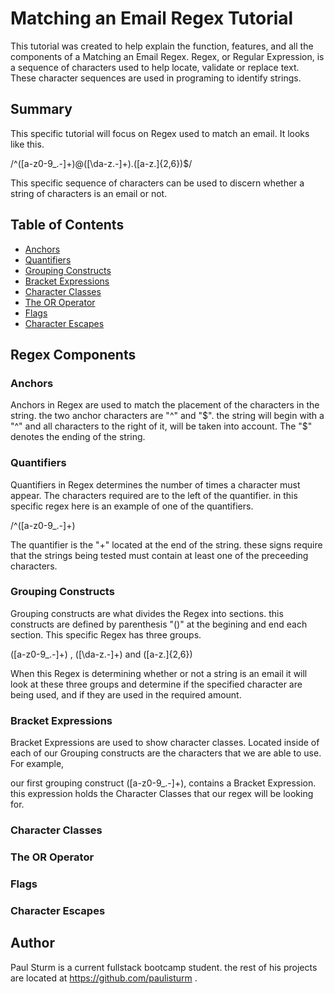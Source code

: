 # Matching an Email Regex Tutorial

This tutorial was created to help explain the function, features, and all the components of a Matching an Email Regex. Regex, or Regular Expression, is a sequence of characters used to help locate, validate or replace text. These character sequences are used in programing to identify strings. 

## Summary

This specific tutorial will focus on Regex used to match an email. It looks like this.

 /^([a-z0-9_.-]+)@([\da-z.-]+).([a-z.]{2,6})$/

This specific sequence of characters can be used to discern whether a string of characters is an email or not.

## Table of Contents

- [Anchors](#anchors)
- [Quantifiers](#quantifiers)
- [Grouping Constructs](#grouping-constructs)
- [Bracket Expressions](#bracket-expressions)
- [Character Classes](#character-classes)
- [The OR Operator](#the-or-operator)
- [Flags](#flags)
- [Character Escapes](#character-escapes)

## Regex Components

### Anchors
Anchors in Regex are used to match the placement of the characters in the string. the two anchor characters are "^" and "$". the string will begin with a "^" and all characters to the right of it, will be taken into account. The "$" denotes the ending of the string.

### Quantifiers
Quantifiers in Regex determines the number of times a character must appear. The characters required are to the left of the quantifier. in this specific regex here is an example of one of the  quantifiers. 

/^([a-z0-9_.-]+)

The quantifier is the "+" located at the end of the string. these signs require that the strings being tested must contain at least one of the preceeding characters.

### Grouping Constructs
Grouping constructs are what divides the Regex into sections. this constructs are defined by parenthesis "()" at the begining and end each section. This specific Regex has three groups.

([a-z0-9_.-]+)   ,    ([\da-z\.-]+)    and    ([a-z\.]{2,6})

When this Regex is determining whether or not a string is an email it will look at these three groups and determine if the specified character are being used, and if they are used in the required amount.

### Bracket Expressions
Bracket Expressions are used to show character classes. Located inside of each of our Grouping constructs are the characters that we are able to use. For example,

our first grouping construct ([a-z0-9_\.-]+), contains a Bracket Expression. this expression holds the Character Classes that our regex will be looking for.

### Character Classes

### The OR Operator

### Flags

### Character Escapes

## Author

Paul Sturm is a current fullstack bootcamp student. the rest of his projects are located at https://github.com/paulisturm .
